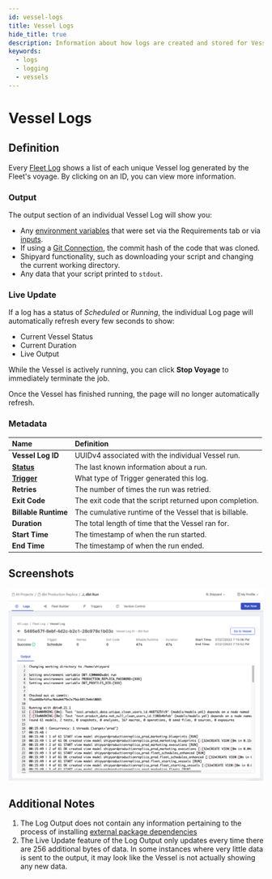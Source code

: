 ```yaml
---
id: vessel-logs
title: Vessel Logs
hide_title: true
description: Information about how logs are created and stored for Vessels.
keywords:
  - logs
  - logging
  - vessels
---
```


# Vessel Logs

## Definition

Every [Fleet Log](fleet-logs.md) shows a list of each unique Vessel log generated by the Fleet's voyage. By clicking on an ID, you can view more information.


### Output

The output section of an individual Vessel Log will show you:

- Any [environment variables](../environment-variables/environment-variables-overview.md) that were set via the Requirements tab or via [inputs](../inputs.md).
- If using a [Git Connection](../code/git-connection.md), the commit hash of the code that was cloned.
- Shipyard functionality, such as downloading your script and changing the current working directory.
- Any data that your script printed to `stdout`.

### Live Update

If a log has a status of *Scheduled* or *Running*, the individual Log page will automatically refresh every few seconds to show:

- Current Vessel Status
- Current Duration
- Live Output

While the Vessel is actively running, you can click **Stop Voyage** to immediately terminate the job.

Once the Vessel has finished running, the page will no longer automatically refresh.

### Metadata

| Name                                                       | Definition                                                              |
| :--------------------------------------------------------- | :---------------------------------------------------------------------- |
| **Vessel Log ID**                                                 | UUIDv4 associated with the individual Vessel run.                              |
| [**Status**](../other-functions/status.md) | The last known information about a run.                                 |
| [**Trigger**](../triggers/triggers-overview.md)                | What type of Trigger generated this log.                                |
| **Retries**                                                | The number of times the run was retried.                                |
| **Exit Code**                                              | The exit code that the script returned upon completion.                 |
| **Billable Runtime**                                               | The cumulative runtime of the Vessel that is billable.                      |
| **Duration**                                               | The total length of time that the Vessel ran for.                       |
| **Start Time**                                             | The timestamp of when the run started.                         |
| **End Time**                                               | The timestamp of when the run ended.                                    |



## Screenshots

![Individual Log for a Vessel](../../.gitbook/assets/shipyard_2022_07_27_19_57_24.png)

## Additional Notes

1. The Log Output does not contain any information pertaining to the process of installing [external package dependencies](../packages/external-package-dependencies.md)
2. The Live Update feature of the Log Output only updates every time there are 256 additional bytes of data. In some instances where very little data is sent to the output, it may look like the Vessel is not actually showing any new data.
